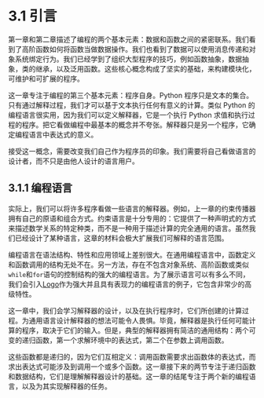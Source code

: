 # 3.1 引言

第一章和第二章描述了编程的两个基本元素：数据和函数之间的紧密联系。我们看到了高阶函数如何将函数当做数据操作。我们也看到了数据可以使用消息传递和对象系统绑定行为。我们已经学到了组织大型程序的技巧，例如函数抽象，数据抽象，类的继承，以及泛用函数。这些核心概念构成了坚实的基础，来构建模块化，可维护和可扩展的程序。

这一章专注于编程的第三个基本元素：程序自身。Python 程序只是文本的集合。只有通过解释过程，我们才可以基于文本执行任何有意义的计算。类似 Python 的编程语言很实用，因为我们可以定义解释器，它是一个执行 Python 求值和执行过程的程序。把它看做编程中最基本的概念并不夸张。解释器只是另一个程序，它确定编程语言中表达式的意义。

接受这一概念，需要改变我们自己作为程序员的印象。我们需要将自己看做语言的设计者，而不只是由他人设计的语言用户。

## 3.1.1 编程语言

实际上，我们可以将许多程序看做一些语言的解释器。例如，上一章的约束传播器拥有自己的原语和组合方式。约束语言是十分专用的：它提供了一种声明式的方式来描述数学关系的特定种类，而不是一种用于描述计算的完全通用的语言。虽然我们已经设计了某种语言，这章的材料会极大扩展我们可解释的语言范围。

编程语言在语法结构、特性和应用领域上差别很大。在通用编程语言中，函数定义和函数调用的结构无处不在。另一方法，存在不包含对象系统、高阶函数或类似`while`和`for`语句的控制结构的强大的编程语言。为了展示语言可以有多么不同，我们会引入[Logo](http://www.cs.berkeley.edu/~bh/logo.html)作为强大并且具有表现力的编程语言的例子，它包含非常少的高级特性。

这一章中，我们会学习解释器的设计，以及在执行程序时，它们所创建的计算过程。为通用语言设计解释器的想法可能令人畏惧。毕竟，解释器是执行任何可能计算的程序，取决于它们的输入。但是，典型的解释器拥有简洁的通用结构：两个可变的递归函数，第一个求解环境中的表达式，第二个在参数上调用函数。

这些函数都是递归的，因为它们互相定义：调用函数需要求出函数体的表达式，而求出表达式可能涉及到调用一个或多个函数。这一章接下来的两节专注于递归函数和数据结构，它们是理解解释器设计的基础。这一章的结尾专注于两个新的编程语言，以及为其实现解释器的任务。
